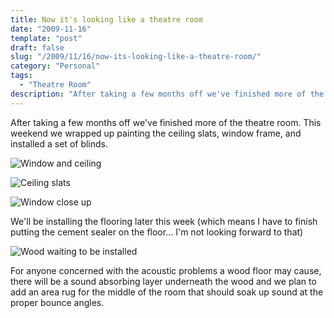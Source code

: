 ```yaml
---
title: Now it's looking like a theatre room
date: "2009-11-16"
template: "post"
draft: false
slug: "/2009/11/16/now-its-looking-like-a-theatre-room/"
category: "Personal"
tags:
  - "Theatre Room"
description: "After taking a few months off we've finished more of the theatre room. This weekend we wrapped up painting the ceiling slats, window frame, and installed a set of blinds."
---
```

After taking a few months off we've finished more of the theatre room. This weekend we wrapped up painting the ceiling slats, window frame, and installed a set of blinds.

![](http://lh6.ggpht.com/_0McL0FrJEnE/SwGl4XTv0OI/AAAAAAAADaM/cBnXnCe_uoA/s640/window.jpg "Window and ceiling")

![](http://lh4.ggpht.com/_0McL0FrJEnE/SwGl4RXtAlI/AAAAAAAADaI/YpJOXeVdOQQ/s640/roof.jpg "Ceiling slats")

![](http://lh4.ggpht.com/_0McL0FrJEnE/SwGl4bvlF0I/AAAAAAAADaE/cjkObzboBh8/s512/windowClose.jpg "Window close up")

We'll be installing the flooring later this week (which means I have to finish putting the cement sealer on the floor... I'm not looking forward to that)

![](http://lh6.ggpht.com/_0McL0FrJEnE/SwGl4LO0ZCI/AAAAAAAADaA/EYzBF8pcu3c/s512/floor.jpg "Wood waiting to be installed")

For anyone concerned with the acoustic problems a wood floor may cause, there will be a sound absorbing layer underneath the wood and we plan to add an area rug for the middle of the room that should soak up sound at the proper bounce angles.